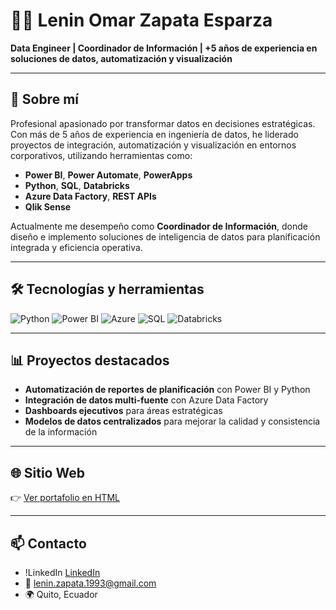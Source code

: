 # 👨‍💻 Lenin Omar Zapata Esparza

**Data Engineer | Coordinador de Información | +5 años de experiencia en soluciones de datos, automatización y visualización**

---

## 🚀 Sobre mí

Profesional apasionado por transformar datos en decisiones estratégicas. Con más de 5 años de experiencia en ingeniería de datos, he liderado proyectos de integración, automatización y visualización en entornos corporativos, utilizando herramientas como:

- **Power BI**, **Power Automate**, **PowerApps**
- **Python**, **SQL**, **Databricks**
- **Azure Data Factory**, **REST APIs**
- **Qlik Sense**

Actualmente me desempeño como **Coordinador de Información**, donde diseño e implemento soluciones de inteligencia de datos para planificación integrada y eficiencia operativa.

---

## 🛠️ Tecnologías y herramientas

![Python](https://img.shields.io/badge/-Python-3776AB?style=flat&logo=python&logoColor=white)
![Power BI](https://img.shields.io/badge/-Power%20BI-F2C811?style=flat&logo=powerbi&logoColor=black)
![Azure](https://img.shields.io/badge/-Azure-0078D4?style=flat&logo=microsoftazure&logoColor=white)
![SQL](https://img.shields.io/badge/-SQL-4479A1?style=flat&logo=postgresql&logoColor=white)
![Databricks](https://img.shields.io/badge/-Databricks-E02020?style=flat&logo=databricks&logoColor=white)

---

## 📊 Proyectos destacados

- **Automatización de reportes de planificación** con Power BI y Python  
- **Integración de datos multi-fuente** con Azure Data Factory  
- **Dashboards ejecutivos** para áreas estratégicas  
- **Modelos de datos centralizados** para mejorar la calidad y consistencia de la información

---

## 🌐 Sitio Web

👉 [Ver portafolio en HTML](https://lenin-zapata.github.io/profile/)

---

## 📫 Contacto

- !LinkedIn [LinkedIn]([https://www.linkedin.com/in/lenin-zapata-esparza-a5060a179/](https://www.linkedin.com/in/leninzapata-profile/))
- 📧 lenin.zapata.1993@gmail.com
- 🌍 Quito, Ecuador
